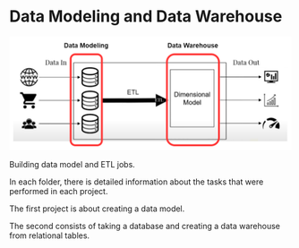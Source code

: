 # Data Modeling and Data Warehouse

<img src='./data_modeling/img/data_diagram.png'>

Building data model and ETL jobs.

In each folder, there is detailed information about the tasks that were performed in each project.

The first project is about creating a data model.

The second consists of taking a database and creating a data warehouse from relational tables.
